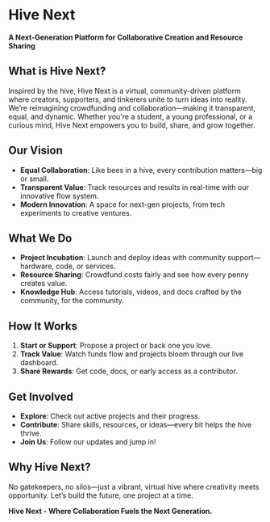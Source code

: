 # Hive Next  
**A Next-Generation Platform for Collaborative Creation and Resource Sharing**  

## What is Hive Next?  
Inspired by the hive, Hive Next is a virtual, community-driven platform where creators, supporters, and tinkerers unite to turn ideas into reality. We’re reimagining crowdfunding and collaboration—making it transparent, equal, and dynamic. Whether you're a student, a young professional, or a curious mind, Hive Next empowers you to build, share, and grow together.

## Our Vision  
- **Equal Collaboration**: Like bees in a hive, every contribution matters—big or small.  
- **Transparent Value**: Track resources and results in real-time with our innovative flow system.  
- **Modern Innovation**: A space for next-gen projects, from tech experiments to creative ventures.  

## What We Do  
- **Project Incubation**: Launch and deploy ideas with community support—hardware, code, or services.  
- **Resource Sharing**: Crowdfund costs fairly and see how every penny creates value.  
- **Knowledge Hub**: Access tutorials, videos, and docs crafted by the community, for the community.  

## How It Works  
1. **Start or Support**: Propose a project or back one you love.  
2. **Track Value**: Watch funds flow and projects bloom through our live dashboard.  
3. **Share Rewards**: Get code, docs, or early access as a contributor.  

## Get Involved  
- **Explore**: Check out active projects and their progress.  
- **Contribute**: Share skills, resources, or ideas—every bit helps the hive thrive.  
- **Join Us**: Follow our updates and jump in!  

## Why Hive Next?  
No gatekeepers, no silos—just a vibrant, virtual hive where creativity meets opportunity. Let’s build the future, one project at a time.

**Hive Next - Where Collaboration Fuels the Next Generation.**  

